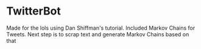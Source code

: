 # TwitterBot
Made for the lols using Dan Shiffman's tutorial. Included Markov Chains for Tweets. Next step is to scrap text and generate Markov Chains based on that
